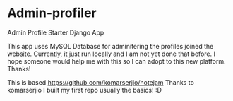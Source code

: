 # Admin-profiler
Admin Profile Starter Django App

This app uses MySQL Database for adminitering the profiles joined the website.
Currently, it just run locally and I am not yet done that before.
I hope someone would help me with this so I can adopt to this new platform.
Thanks!

This is based https://github.com/komarserjio/notejam
Thanks to komarserjio I built my first repo usually the basics! :D

